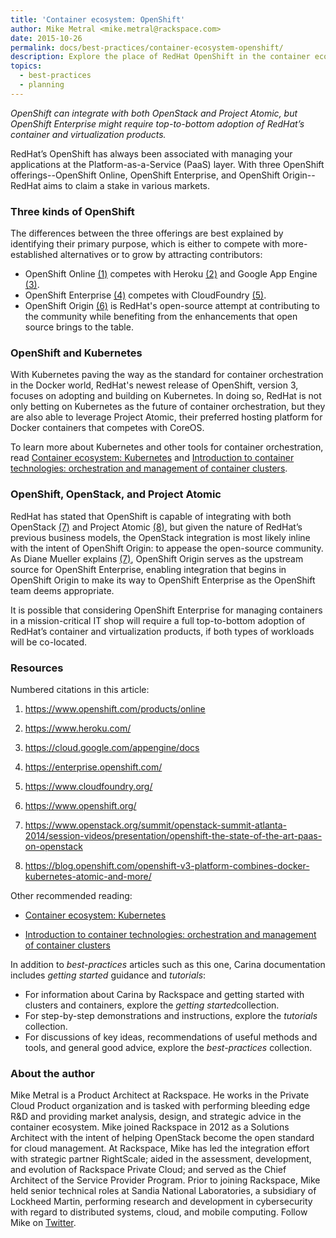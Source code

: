 ```yaml
---
title: 'Container ecosystem: OpenShift'
author: Mike Metral <mike.metral@rackspace.com>
date: 2015-10-26
permalink: docs/best-practices/container-ecosystem-openshift/
description: Explore the place of RedHat OpenShift in the container ecosystem
topics:
  - best-practices
  - planning
---
```


*OpenShift can integrate with both OpenStack and Project Atomic, but OpenShift Enterprise might
require top-to-bottom adoption of RedHat’s container and virtualization products.*

RedHat’s OpenShift has always been associated with managing your
applications at the Platform-as-a-Service (PaaS) layer.
With three OpenShift offerings--OpenShift
Online, OpenShift Enterprise, and OpenShift Origin--RedHat aims to claim a
stake in various markets.

### Three kinds of OpenShift

The differences between the three offerings are
best explained by identifying their primary purpose, which is either to compete
with more-established alternatives or to grow by attracting contributors:

- OpenShift Online [(1)](#resources) competes with
  Heroku [(2)](#resources) and Google App Engine [(3)](#resources).
- OpenShift Enterprise [(4)](#resources) competes with
  CloudFoundry [(5)](#resources).
- OpenShift Origin [(6)](#resources) is RedHat's open-source attempt at contributing to
  the community while
  benefiting from the enhancements that open source brings to the table.

### OpenShift and Kubernetes

With Kubernetes paving the way as the standard for container
orchestration in the Docker world, RedHat's newest release of OpenShift, version 3, focuses on adopting
and building on Kubernetes. In doing so, RedHat is not only betting on
Kubernetes as the future of container orchestration, but they are also able to leverage
Project Atomic, their preferred hosting platform for
Docker containers that competes with CoreOS.

To learn more about Kubernetes and other tools for container orchestration, read
[Container ecosystem: Kubernetes]((/docs/best-practices/container-ecosystem-kubernetes/)) and
[Introduction to container technologies: orchestration and management of container clusters](/docs/best-practices/container-technologies-orchestration-clusters/).

### OpenShift, OpenStack, and Project Atomic

RedHat has stated that OpenShift is capable of integrating with both
OpenStack [(7)](#resources) and Project Atomic [(8)](#resources),
but given the nature of RedHat’s
previous business models, the OpenStack integration is most likely
inline with the intent of OpenShift Origin: to appease the open-source
community. As Diane Mueller explains [(7)](#resources), OpenShift Origin serves as the upstream source for OpenShift Enterprise, enabling integration that begins in OpenShift Origin to make its way to OpenShift Enterprise as the OpenShift team deems appropriate.

It is possible that considering OpenShift
Enterprise for managing containers in a
mission-critical IT shop will require a full top-to-bottom
adoption of RedHat’s container and virtualization products, if both
types of workloads will be co-located.

### Resources

Numbered citations in this article:

1. <https://www.openshift.com/products/online>

2. <https://www.heroku.com/>

3. <https://cloud.google.com/appengine/docs>

4. <https://enterprise.openshift.com/>

5. <https://www.cloudfoundry.org/>

6. <https://www.openshift.org/>

7. <https://www.openstack.org/summit/openstack-summit-atlanta-2014/session-videos/presentation/openshift-the-state-of-the-art-paas-on-openstack>

8. <https://blog.openshift.com/openshift-v3-platform-combines-docker-kubernetes-atomic-and-more/>

Other recommended reading:

- [Container ecosystem: Kubernetes](/docs/best-practices/container-ecosystem-kubernetes/)

- [Introduction to container technologies: orchestration and management of container clusters](/docs/best-practices/container-technologies-orchestration-clusters/)

In addition to *best-practices* articles such as this one,
Carina documentation includes *getting started* guidance and *tutorials*:

* For information about Carina by Rackspace and getting started
  with clusters and containers, explore the *​getting started​* collection.
* For step-by-step demonstrations and instructions, explore the *tutorials* collection.
* For discussions of key ideas, recommendations of useful methods and tools, and
  general good advice, explore the *best-practices* collection.

### About the author

Mike Metral is a Product Architect at Rackspace. He works in the Private Cloud Product
organization and is tasked with performing bleeding edge R&D and providing market
analysis, design, and strategic advice in the container ecosystem. Mike joined Rackspace
in 2012 as a Solutions Architect with the intent of helping OpenStack become the open
standard for cloud management. At Rackspace, Mike has led the integration effort with
strategic partner RightScale; aided in the assessment, development, and evolution of
Rackspace Private Cloud; and served as the Chief Architect of the Service Provider
Program. Prior to joining Rackspace, Mike held senior technical roles at Sandia National
Laboratories, a subsidiary of Lockheed Martin, performing research and development in
cybersecurity with regard to distributed systems, cloud, and mobile computing.
Follow Mike on [Twitter](https://twitter.com/@mikemetral).
